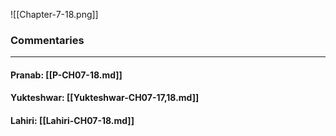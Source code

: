 ![[Chapter-7-18.png]]

### Commentaries

---

#### Pranab: [[P-CH07-18.md]]

#### Yukteshwar: [[Yukteshwar-CH07-17,18.md]]

#### Lahiri: [[Lahiri-CH07-18.md]]
